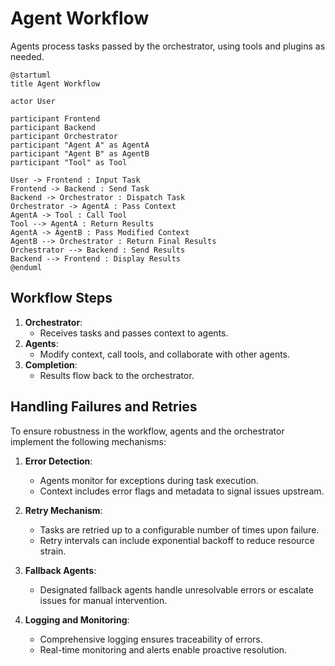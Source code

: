 # Agent Workflow

Agents process tasks passed by the orchestrator, using tools and plugins as needed.

```plantuml
@startuml
title Agent Workflow

actor User

participant Frontend
participant Backend
participant Orchestrator
participant "Agent A" as AgentA
participant "Agent B" as AgentB
participant "Tool" as Tool

User -> Frontend : Input Task
Frontend -> Backend : Send Task
Backend -> Orchestrator : Dispatch Task
Orchestrator -> AgentA : Pass Context
AgentA -> Tool : Call Tool
Tool --> AgentA : Return Results
AgentA -> AgentB : Pass Modified Context
AgentB --> Orchestrator : Return Final Results
Orchestrator --> Backend : Send Results
Backend --> Frontend : Display Results
@enduml
```

## Workflow Steps

1. **Orchestrator**:
   - Receives tasks and passes context to agents.
2. **Agents**:
   - Modify context, call tools, and collaborate with other agents.
3. **Completion**:
   - Results flow back to the orchestrator.

## Handling Failures and Retries

To ensure robustness in the workflow, agents and the orchestrator implement the following mechanisms:

1. **Error Detection**:

   - Agents monitor for exceptions during task execution.
   - Context includes error flags and metadata to signal issues upstream.

2. **Retry Mechanism**:

   - Tasks are retried up to a configurable number of times upon failure.
   - Retry intervals can include exponential backoff to reduce resource strain.

3. **Fallback Agents**:

   - Designated fallback agents handle unresolvable errors or escalate issues for manual intervention.

4. **Logging and Monitoring**:
   - Comprehensive logging ensures traceability of errors.
   - Real-time monitoring and alerts enable proactive resolution.
